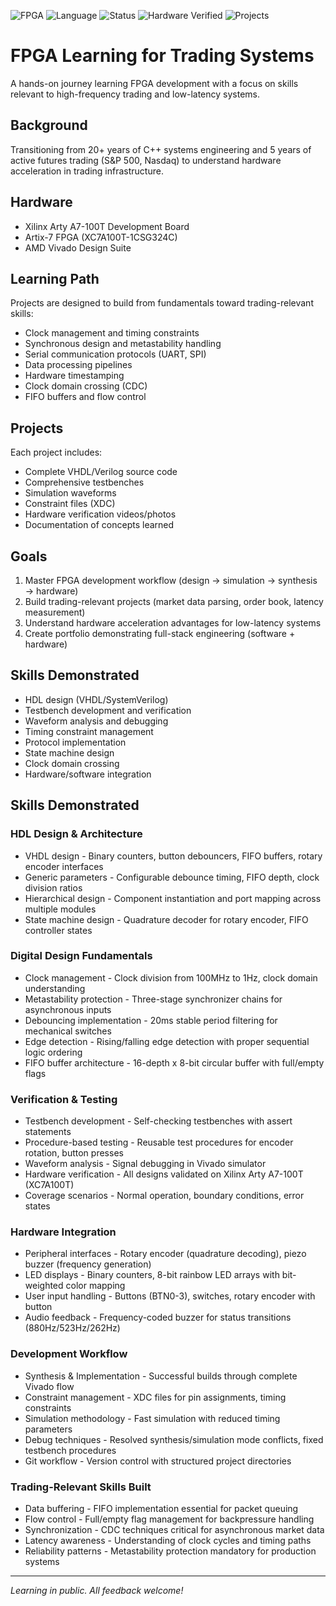 ![FPGA](https://img.shields.io/badge/FPGA-Xilinx%20Artix--7-red)
![Language](https://img.shields.io/badge/Language-VHDL-blue)
![Status](https://img.shields.io/badge/Status-Active%20Learning-green)
![Hardware Verified](https://img.shields.io/badge/Hardware-Verified-brightgreen)
![Projects](https://img.shields.io/badge/Projects-2%2F10-orange)

# FPGA Learning for Trading Systems

A hands-on journey learning FPGA development with a focus on skills relevant to high-frequency trading and low-latency systems.

## Background

Transitioning from 20+ years of C++ systems engineering and 5 years of active futures trading (S&P 500, Nasdaq) to understand hardware acceleration in trading infrastructure.

## Hardware

- Xilinx Arty A7-100T Development Board
- Artix-7 FPGA (XC7A100T-1CSG324C)
- AMD Vivado Design Suite

## Learning Path

Projects are designed to build from fundamentals toward trading-relevant skills:

- Clock management and timing constraints
- Synchronous design and metastability handling
- Serial communication protocols (UART, SPI)
- Data processing pipelines
- Hardware timestamping
- Clock domain crossing (CDC)
- FIFO buffers and flow control

## Projects

Each project includes:

- Complete VHDL/Verilog source code
- Comprehensive testbenches
- Simulation waveforms
- Constraint files (XDC)
- Hardware verification videos/photos
- Documentation of concepts learned

## Goals

1. Master FPGA development workflow (design → simulation → synthesis → hardware)
2. Build trading-relevant projects (market data parsing, order book, latency measurement)
3. Understand hardware acceleration advantages for low-latency systems
4. Create portfolio demonstrating full-stack engineering (software + hardware)

## Skills Demonstrated

- HDL design (VHDL/SystemVerilog)
- Testbench development and verification
- Waveform analysis and debugging
- Timing constraint management
- Protocol implementation
- State machine design
- Clock domain crossing
- Hardware/software integration

## Skills Demonstrated
### HDL Design & Architecture

- VHDL design - Binary counters, button debouncers, FIFO buffers, rotary encoder interfaces
- Generic parameters - Configurable debounce timing, FIFO depth, clock division ratios
- Hierarchical design - Component instantiation and port mapping across multiple modules
- State machine design - Quadrature decoder for rotary encoder, FIFO controller states

### Digital Design Fundamentals

- Clock management - Clock division from 100MHz to 1Hz, clock domain understanding
- Metastability protection - Three-stage synchronizer chains for asynchronous inputs
- Debouncing implementation - 20ms stable period filtering for mechanical switches
- Edge detection - Rising/falling edge detection with proper sequential logic ordering
- FIFO buffer architecture - 16-depth x 8-bit circular buffer with full/empty flags

### Verification & Testing

- Testbench development - Self-checking testbenches with assert statements
- Procedure-based testing - Reusable test procedures for encoder rotation, button presses
- Waveform analysis - Signal debugging in Vivado simulator
- Hardware verification - All designs validated on Xilinx Arty A7-100T (XC7A100T)
- Coverage scenarios - Normal operation, boundary conditions, error states

### Hardware Integration

- Peripheral interfaces - Rotary encoder (quadrature decoding), piezo buzzer (frequency generation)
- LED displays - Binary counters, 8-bit rainbow LED arrays with bit-weighted color mapping
- User input handling - Buttons (BTN0-3), switches, rotary encoder with button
- Audio feedback - Frequency-coded buzzer for status transitions (880Hz/523Hz/262Hz)

### Development Workflow

- Synthesis & Implementation - Successful builds through complete Vivado flow
- Constraint management - XDC files for pin assignments, timing constraints
- Simulation methodology - Fast simulation with reduced timing parameters
- Debug techniques - Resolved synthesis/simulation mode conflicts, fixed testbench procedures
- Git workflow - Version control with structured project directories

### Trading-Relevant Skills Built

- Data buffering - FIFO implementation essential for packet queuing
- Flow control - Full/empty flag management for backpressure handling
- Synchronization - CDC techniques critical for asynchronous market data
- Latency awareness - Understanding of clock cycles and timing paths
- Reliability patterns - Metastability protection mandatory for production systems

---

_Learning in public. All feedback welcome!_
